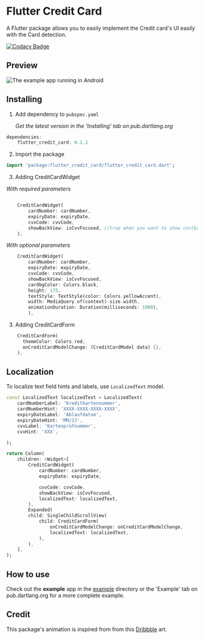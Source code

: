 # Flutter Credit Card

A Flutter package allows you to easily implement the Credit card's UI easily with the Card detection.

[![Codacy Badge](https://api.codacy.com/project/badge/Grade/e546818ff64e4883a18a920f6a1c091c)](https://www.codacy.com/app/reg_3/flutter_credit_card?utm_source=github.com&amp;utm_medium=referral&amp;utm_content=simformsolutions/flutter_credit_card&amp;utm_campaign=Badge_Grade)

## Preview

![The example app running in Android](https://github.com/simformsolutions/flutter_credit_card/blob/master/preview/preview.gif)

## Installing

1.  Add dependency to `pubspec.yaml`

    *Get the latest version in the 'Installing' tab on pub.dartlang.org*
    
```dart
dependencies:
    flutter_credit_card: 0.1.1
```

2.  Import the package
```dart
import 'package:flutter_credit_card/flutter_credit_card.dart';
```

3.  Adding CreditCardWidget

*With required parameters*
```dart

    CreditCardWidget(
        cardNumber: cardNumber,
        expiryDate: expiryDate, 
        cvvCode: cvvCode,
        showBackView: isCvvFocused, //true when you want to show cvv(back) view
    ),
```    
*With optional parameters*
```dart   
    CreditCardWidget(
        cardNumber: cardNumber,
        expiryDate: expiryDate,
        cvvCode: cvvCode,
        showBackView: isCvvFocused,
        cardbgColor: Colors.black,
        height: 175,
        textStyle: TextStyle(color: Colors.yellowAccent),
        width: MediaQuery.of(context).size.width,
        animationDuration: Duration(milliseconds: 1000),
        ),
``` 
3.  Adding CreditCardForm

```dart
    CreditCardForm(
      themeColor: Colors.red,
      onCreditCardModelChange: (CreditCardModel data) {},
    ),
```

## Localization

To localize text field hints and labels, use `LocalizedText` model.

```dart
const LocalizedText localizedText = LocalizedText(
    cardNumberLabel: 'Kreditkartennummer',
    cardNumberHint: 'XXXX-XXXX-XXXX-XXXX',
    expiryDateLabel: 'Ablaufdatum',
    expiryDateHint: 'MM/JJ',
    cvvLabel: 'Kartenprüfnummer',
    cvvHint: 'XXX',

);

return Column(
    children: <Widget>[
        CreditCardWidget(
            cardNumber: cardNumber,
            expiryDate: expiryDate,

            cvvCode: cvvCode,
            showBackView: isCvvFocused,
            localizedText: localizedText,
        ),
        Expanded(
        child: SingleChildScrollView(
            child: CreditCardForm(
                onCreditCardModelChange: onCreditCardModelChange,
                localizedText: localizedText,
            ),
        ),
    ],
);
```

## How to use
Check out the **example** app in the [example](example) directory or the 'Example' tab on pub.dartlang.org for a more complete example.

## Credit

This package's animation is inspired from from this [Dribbble](https://dribbble.com/shots/2187649-Credit-card-Checkout-flow-AMEX) art.
